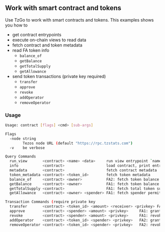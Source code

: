 ## Work with smart contract and tokens

Use TzGo to work with smart contracts and tokens. This examples shows you how to

- get contract entrypoints
- execute on-chain views to read data
- fetch contract and token metadata
- read FA token info
    - `balance_of`
    - `getBalance`
    - `getTotalSupply`
    - `getAllowance`
- send token transactions (private key required)
    - `transfer`
    - `approve`
    - `revoke`
    - `addOperator`
    - `removeOperator`

### Usage

```sh
Usage: contract [flags] <cmd> [sub-args]

Flags
  -node string
        Tezos node URL (default "https://rpc.tzstats.com")
  -v    be verbose

Query Commands
  run_view       <contract> <name> <data>     run view entrypoint `name` with JSON-encoded micheline input `data`
  info           <contract>                   load contract, print entrypoints and views
  metadata       <contract>                   fetch contract metadata
  token_metadata <contract> <token_id>        fetch token metadata
  balance_of     <contract> <owner>           FA2: fetch token balance for owner
  getBalance     <contract> <owner>           FA1: fetch token balance for owner
  getTotalSupply <contract>                   FA1: fetch total token supply
  getAllowance   <contract> <owner> <spender> FA1: fetch spender permit

Transaction Commands (require private key
  transfer       <contract> <token_id> <amount> <receiver> <privkey> FA1+2: transfer tokens to receiver
  approve        <contract> <spender> <amount> <privkey>     FA1: grant spending right
  revoke         <contract> <spender> <amount> <privkey>     FA1: revoke spending right
  addOperator    <contract> <token_id> <spender> <privkey>   FA2: grant full operator permissions
  removeOperator <contract> <token_id> <spender> <privkey>   FA2: revoke full operator permissions
  ```